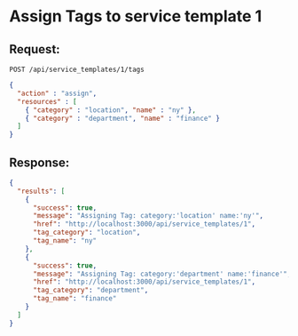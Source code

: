 # Assign Tags to service template 1

## Request:

    POST /api/service_templates/1/tags

``` json
{
  "action" : "assign",
  "resources" : [
    { "category" : "location", "name" : "ny" },
    { "category" : "department", "name" : "finance" }
  ]
}
```

## Response:

``` json
{
  "results": [
    {
      "success": true,
      "message": "Assigning Tag: category:'location' name:'ny'",
      "href": "http://localhost:3000/api/service_templates/1",
      "tag_category": "location",
      "tag_name": "ny"
    },
    {
      "success": true,
      "message": "Assigning Tag: category:'department' name:'finance'",
      "href": "http://localhost:3000/api/service_templates/1",
      "tag_category": "department",
      "tag_name": "finance"
    }
  ]
}
```

